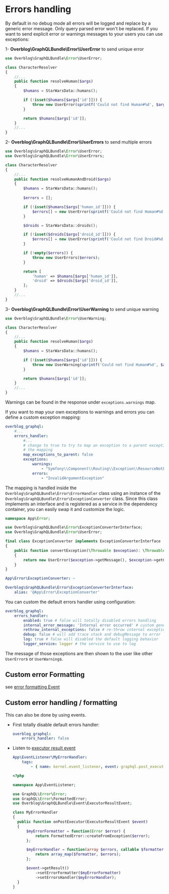 Errors handling
===============

By default in no debug mode all errors will be logged and replace by a generic error message.
Only query parsed error won't be replaced.
If you want to send explicit error or warnings messages to your users you can use exceptions:

1- **Overblog\\GraphQLBundle\\Error\\UserError** to send unique error

```php
use Overblog\GraphQLBundle\Error\UserError;

class CharacterResolver
{
    //...
    public function resolveHuman($args)
    {
        $humans = StarWarsData::humans();

        if (!isset($humans[$args['id']])) {
            throw new UserError(sprintf('Could not find Human#%d', $args['id']));
        }

        return $humans[$args['id']];
    }
    //...
}
```

2- **Overblog\\GraphQLBundle\\Error\\UserErrors** to send multiple errors

```php
use Overblog\GraphQLBundle\Error\UserError;
use Overblog\GraphQLBundle\Error\UserErrors;

class CharacterResolver
{
    //...
    public function resolveHumanAndDroid($args)
    {
        $humans = StarWarsData::humans();
        
        $errors = [];

        if (!isset($humans[$args['human_id']])) {
            $errors[] = new UserError(sprintf('Could not find Human#%d', $args['human_id']));
        }

        $droids = StarWarsData::droids();

        if (!isset($droids[$args['droid_id']])) {
            $errors[] = new UserError(sprintf('Could not find Droid#%d', $args['droid_id']));
        }

        if (!empty($errors)) {
            throw new UserErrors($errors);
        }

        return [
            'human' => $humans[$args['human_id']],
            'droid' => $droids[$args['droid_id']],
        ];
    }
    //...
}
```

3- **Overblog\\GraphQLBundle\\Error\\UserWarning** to send unique warning

```php
use Overblog\GraphQLBundle\Error\UserWarning;

class CharacterResolver
{
    //...
    public function resolveHuman($args)
    {
        $humans = StarWarsData::humans();

        if (!isset($humans[$args['id']])) {
            throw new UserWarning(sprintf('Could not find Human#%d', $args['id']));
        }

        return $humans[$args['id']];
    }
    //...
}
```

Warnings can be found in the response under `exceptions.warnings` map.

If you want to map your own exceptions to warnings and errors you can
define a custom exception mapping:

```yaml
overblog_graphql:
    #... 
    errors_handler:
        #...
        # change to true to try to map an exception to a parent exception if the exact exception is not in 
        # the mapping
        map_exceptions_to_parent: false
        exceptions:
            warnings:
                - "Symfony\\Component\\Routing\\Exception\\ResourceNotFoundException"
            errors:
                - "InvalidArgumentException"
```

The mapping is handled inside the `Overblog\GraphQLBundle\Error\ErrorHandler`
class using an instance of the `Overblog\GraphQLBundle\Error\ExceptionConverter`
class. Since this class implements an interface and is registered as a service
in the dependency container, you can easily swap it and customize the logic.

```php
namespace App\Error;

use Overblog\GraphQLBundle\Error\ExceptionConverterInterface;
use Overblog\GraphQLBundle\Error\UserError;

final class ExceptionConverter implements ExceptionConverterInterface
{
    public function convertException(\Throwable $exception): \Throwable
    {
        return new UserError($exception->getMessage(), $exception->getCode(), $exception->getPrevious());
    }
}
```

```yaml
App\Error\ExceptionConverter: ~

Overblog\GraphQLBundle\Error\ExceptionConverterInterface:
    alias: '@App\Error\ExceptionConverter'
```

You can custom the default errors handler using configuration:

```yaml
overblog_graphql:
    errors_handler:
        enabled: true # false will totally disabled errors handling
        internal_error_message: 'Internal error occurred' # custom generic error message
        rethrow_internal_exceptions: false # re-throw internal exception
        debug: false # will add trace stack and debugMessage to error
        log: true # false will disabled the default logging behavior
        logger_service: logger # the service to use to log
```

The message of those exceptions are then shown to the user like other 
`UserError`s or `UserWarning`s.

Custom error Formatting
-------------------------

see [error formatting Event](../events/index.md#error-formatting)

Custom error handling / formatting
-----------------------------------

This can also be done by using events.
* First totally disable default errors handler:
    ```yaml
    overblog_graphql:
        errors_handler: false
    ```
* Listen to [executor result event](../events/index.md#executor-result)
    ```yaml
    App\EventListener\MyErrorHandler:
        tags:
            - { name: kernel.event_listener, event: graphql.post_executor, method: onPostExecutor }
    ```

    ```php
  <?php

  namespace App\EventListener;

  use GraphQL\Error\Error;
  use GraphQL\Error\FormattedError;
  use Overblog\GraphQLBundle\Event\ExecutorResultEvent;

  class MyErrorHandler
  {
      public function onPostExecutor(ExecutorResultEvent $event)
      {
          $myErrorFormatter = function(Error $error) {
              return FormattedError::createFromException($error);
          };

          $myErrorHandler = function(array $errors, callable $formatter) {
              return array_map($formatter, $errors);
          };

          $event->getResult()
              ->setErrorFormatter($myErrorFormatter)
              ->setErrorsHandler($myErrorHandler);
      }
  }
  ```
